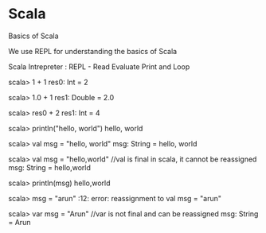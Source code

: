 # Scala

Basics of Scala

We use REPL for understanding the basics of Scala

Scala Intrepreter : REPL - Read Evaluate Print and Loop

scala> 1 + 1
res0: Int = 2

scala> 1.0 + 1
res1: Double = 2.0

scala> res0 + 2
res1: Int = 4

scala> println("hello, world")
hello, world

scala> val msg = "hello, world"
msg: String = hello, world

scala> val msg = "hello,world"  //val is final in scala, it cannot be reassigned
msg: String = hello,world

scala> println(msg)
hello,world

scala> msg = "arun"
<console>:12: error: reassignment to val
       msg = "arun"

scala> var msg = "Arun" //var is not final and can be reassigned
msg: String = Arun


